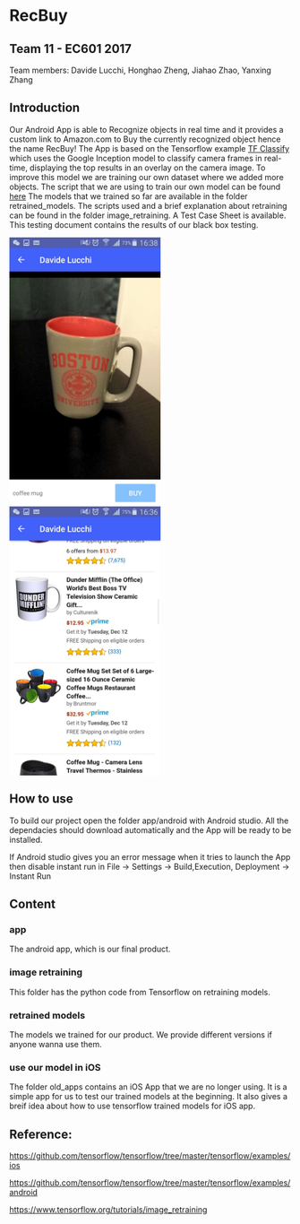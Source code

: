 # RecBuy
## Team 11 - EC601 2017
Team members: Davide Lucchi, Honghao Zheng, Jiahao Zhao, Yanxing Zhang
## Introduction
Our Android App is able to Recognize objects in real time and it provides a custom link to Amazon.com to Buy the currently recognized object hence the name RecBuy! 
The App is based on the Tensorflow example [TF Classify](https://github.com/tensorflow/tensorflow/tree/master/tensorflow/examples/android) which uses the Google Inception  model to classify camera frames in real-time, displaying the top results in an overlay on the camera image.
To improve this model we are training our own dataset where we added more objects.
The script that we are using to train our own model can be found [here](https://github.com/tensorflow/tensorflow/blob/master/tensorflow/examples/image_retraining/retrain.py)
The models that we trained so far are available in the folder retrained_models.
The scripts used and a brief explanation about retraining can be found in the folder image_retraining.
A Test Case Sheet is available. This testing document contains the results of our black box testing. 

<img src="https://github.com/EricZhengAZ/Lable-Track1EC601/blob/master/app/screenshot/WechatIMG188.jpeg" width = "270" height = "480" alt="Laptop" align=center /> <img src="https://github.com/EricZhengAZ/Lable-Track1EC601/blob/master/app/screenshot/WechatIMG187.jpeg" width = "270" height = "480" alt="Keyboard" align=center /> 

## How to use
To build our project open the folder app/android with Android studio. All the dependacies should download automatically and the App will be ready to be installed.

If Android studio gives you an error message when it tries to launch the App then disable instant run in File -> Settings -> Build,Execution, Deployment -> Instant Run

## Content
### app
The android app, which is our final product.
### image retraining
This folder has the python code from Tensorflow on retraining models.
### retrained models
The models we trained for our product. We provide different versions if anyone wanna use them.
### use our model in iOS
The folder old_apps contains an iOS App that we are no longer using. It is a simple app for us to test our trained models at the beginning. It also gives a breif idea about how to use tensorflow trained models for iOS app.

## Reference: 

https://github.com/tensorflow/tensorflow/tree/master/tensorflow/examples/ios

https://github.com/tensorflow/tensorflow/tree/master/tensorflow/examples/android

https://www.tensorflow.org/tutorials/image_retraining

